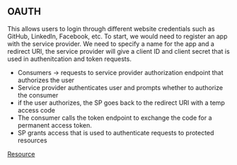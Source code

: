 ## OAUTH

This allows users to login through different website credentials such as GitHub, LinkedIn, Facebook, etc.
To start, we would need to register an app with the service provider. We need to specify a name for the app and a redirect URI, the service provider will give a client ID and client secret that is used in authenitcation and token requests.
- Consumers -> requests to service provider authorization endpoint that authorizes the user
- Service provider authenticates user and prompts whether to authorize the consumer
- if the user authorizes, the SP goes back to the redirect URI with a temp access code
- The consumer calls the token endpoint to exchange the code for a permanent access token.
- SP grants access that is used to authenticate requests to protected resources

[Resource](https://www.jerriepelser.com/blog/authenticate-oauth-aspnet-core-2/)